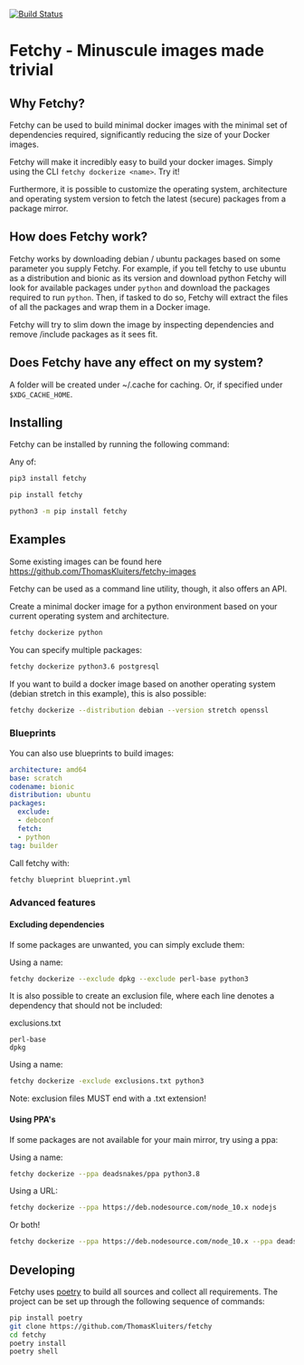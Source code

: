 [![Build Status](https://dev.azure.com/thomaskluiters0922/thomaskluiters/_apis/build/status/ThomasKluiters.fetchy?branchName=master)](https://dev.azure.com/thomaskluiters0922/thomaskluiters/_build/latest?definitionId=1&branchName=master)

# Fetchy - Minuscule images made trivial
  
## Why Fetchy?

Fetchy can be used to build minimal docker images with the minimal set
of dependencies required, significantly reducing the size of your Docker
images.

Fetchy will make it incredibly easy to build your docker
images. Simply using the CLI `fetchy dockerize <name>`. Try it!

Furthermore, it is possible to customize the operating system,
architecture and operating system version to fetch the latest (secure)
packages from a package mirror.

## How does Fetchy work?

Fetchy works by downloading debian / ubuntu packages based on some
parameter you supply Fetchy. For example, if you tell fetchy to use
ubuntu as a distribution and bionic as its version and download python
Fetchy will look for available packages under `python` and download the
packages required to run `python`. Then, if tasked to do so, Fetchy will
extract the files of all the packages and wrap them in a Docker image.

Fetchy will try to slim down the image by inspecting dependencies and remove
/include packages as it sees fit.

## Does Fetchy have any effect on my system?

A folder will be created under ~/.cache for caching.
Or, if specified under `$XDG_CACHE_HOME`.

## Installing

Fetchy can be installed by running the following command:

Any of:

```bash
pip3 install fetchy
```
```bash
pip install fetchy
```
```bash
python3 -m pip install fetchy
```

## Examples

Some existing images can be found here https://github.com/ThomasKluiters/fetchy-images 

Fetchy can be used as a command line utility, though, it
also offers an API.

Create a minimal docker image for a python environment based
on your current operating system and architecture.

```bash
fetchy dockerize python
```

You can specify multiple packages:

```bash
fetchy dockerize python3.6 postgresql
```

If you want to build a docker image based on another operating
system (debian stretch in this example), this is also possible:

```bash
fetchy dockerize --distribution debian --version stretch openssl
```

### Blueprints

You can also use blueprints to build images:

```yaml
architecture: amd64
base: scratch
codename: bionic
distribution: ubuntu
packages:
  exclude:
  - debconf
  fetch:
  - python
tag: builder
```

Call fetchy with:

```bash
fetchy blueprint blueprint.yml
```

### Advanced features

#### Excluding dependencies

If some packages are unwanted, you can simply exclude them:

Using a name:
```bash
fetchy dockerize --exclude dpkg --exclude perl-base python3
```

It is also possible to create an exclusion file, where each line
denotes a dependency that should not be included:


exclusions.txt
```
perl-base
dpkg
```

Using a name:
```bash
fetchy dockerize -exclude exclusions.txt python3
```

Note: exclusion files MUST end with a .txt extension!

#### Using PPA's

If some packages are not available for your main mirror, try using a ppa:

Using a name:
```bash
fetchy dockerize --ppa deadsnakes/ppa python3.8
```

Using a URL:
```bash
fetchy dockerize --ppa https://deb.nodesource.com/node_10.x nodejs
```

Or both!
```bash
fetchy dockerize --ppa https://deb.nodesource.com/node_10.x --ppa deadsnakes/ppa python3.8 nodejs
```

## Developing

Fetchy uses [poetry](https://github.com/sdispater/poetry) to build all sources and collect all requirements. 
The project can be set up through the following sequence of commands:

```bash
pip install poetry
git clone https://github.com/ThomasKluiters/fetchy
cd fetchy
poetry install
poetry shell
```
